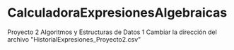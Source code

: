# CalculadoraExpresionesAlgebraicas
Proyecto 2 Algoritmos y Estructuras de Datos 1
Cambiar la dirección del archivo "HistorialExpresiones_Proyecto2.csv"

